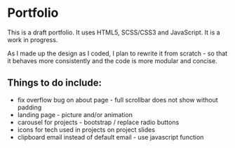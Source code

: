 # Portfolio

This is a draft portfolio. It uses HTML5, SCSS/CSS3 and JavaScript. It is a work in progress.

As I made up the design as I coded, I plan to rewrite it from scratch - so that it behaves more consistently and the code is more modular and concise.

## Things to do include:

-   fix overflow bug on about page - full scrollbar does not show without padding
-   landing page - picture and/or animation
-   carousel for projects - bootstrap / replace radio buttons
-   icons for tech used in projects on project slides
-   clipboard email instead of default email - use javascript function
